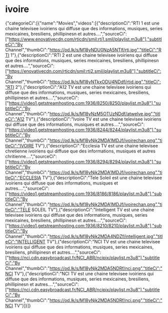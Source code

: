 # ivoire
{"categorieCi":[{"name":"Movies","videos":[{"descriptionCi":"RTI 1 est une chaine televisee ivoiriens qui diffuse que des informations, musiques, series mexicaines, bresiliens, phillipinesn et autres....","sourceCi":["https://www.enovativecdn.com/rticdn/smil:rti1.smil/playlist.m3u8"],"subtitleCi":"By Channel","thumbCi":"https://od.lk/s/M18yNDU0NzA5NTlf/rti.jpg","titleCi":"RTI 1"},{"descriptionCi":"RTI 2 est une chaine televisee ivoiriens qui diffuse que des informations, musiques, series mexicaines, bresiliens, phillipinesn et autres....","sourceCi":["https://enovativecdn.com/rticdn/smil:rti2.smil/playlist.m3u8"],"subtitleCi":"By Channel","thumbCi":"https://od.lk/s/M18yNTkxODU4NDdf/rtid.jpg","titleCi":"RTI 2"},{"descriptionCi":"A12 TV est une chaine televisee ivoiriens qui diffuse que des informations, musiques, series mexicaines, bresiliens, phillipinesn et autres....","sourceCi":["https://video1.getstreamhosting.com:1936/8250/8250/playlist.m3u8"],"subtitleCi":"By Channel","thumbCi":"https://od.lk/s/M18yNzM5OTUzNDdf/atwelve.jpg","titleCi":"A12 TV"},{"descriptionCi":"Ivoire TV est une chaine televisee ivoiriens qui diffuse que des informations, musiques et autres....","sourceCi":["https://video1.getstreamhosting.com:1936/8244/8244/playlist.m3u8"],"subtitleCi":"By Channel","thumbCi":"https://od.lk/s/M18yNjk2MDA1MDJf/ivoirechan.png","titleCi":"IVOIRE TV"},{"descriptionCi":"Ecclesia TV est une chaine televisee chretienne ivoiriens qui diffuse que des informations, musiques et autres chritienne....","sourceCi":["https://video1.getstreamhosting.com:1936/8294/8294/playlist.m3u8"],"subtitleCi":"By Channel","thumbCi":"https://od.lk/s/M18yNjk2MDA1MDJf/ivoirechan.png","titleCi":"ECCLESIA TV"},{"descriptionCi":"Tele Soleil est une chaine televisee ivoiriens qui diffuse que des informations, musiques et autres....","sourceCi":["https://video1.getstreamhosting.com:1936/8186/8186/playlist.m3u8"],"subtitleCi":"By Channel","thumbCi":"https://od.lk/s/M18yNjk2MDA1MDJf/ivoirechan.png","titleCi":"TELE SOLEIL TV"},{"descriptionCi":"Intelligent TV est une chaine televisee ivoiriens qui diffuse que des informations, musiques, series mexicaines, bresiliens, phillipinesn et autres....","sourceCi":["https://video1.getstreamhosting.com:1936/8210/8210/playlist.m3u8"],"subtitleCi":"By Channel","thumbCi":"https://od.lk/s/M18yNjk2MDA4NDZf/intelligent.jpg","titleCi":"INTELLIGENT TV"},{"descriptionCi":"NCI TV est une chaine televisee ivoiriens qui diffuse que des informations, musiques, series mexicaines, bresiliens, phillipinesn et autres....","sourceCi":["https://nci.cdn.easybroadcast.fr/NCI_ABR/ncipix/playlist.m3u8"],"subtitleCi":"By Channel","thumbCi":"https://od.lk/s/M18yNjk2MDA5NDRf/nci.png","titleCi":"NCI TV"},{"descriptionCi":"NCI TV est une chaine televisee ivoiriens qui diffuse que des informations, musiques, series mexicaines, bresiliens, phillipinesn et autres....","sourceCi":["https://nci.cdn.easybroadcast.fr/NCI_ABR/ncipix/playlist.m3u8"],"subtitleCi":"By Channel","thumbCi":"https://od.lk/s/M18yNjk2MDA5NDRf/nci.png","titleCi":"NCI TV"}]}]}
